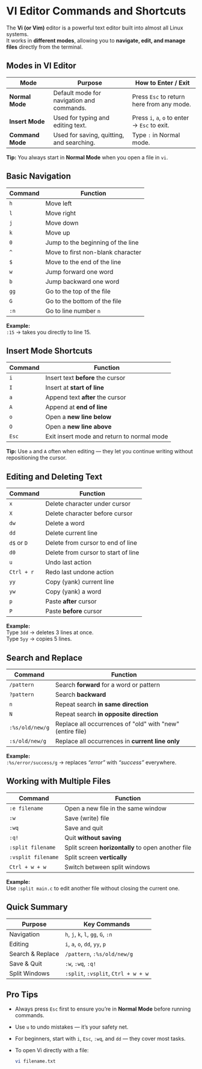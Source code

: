 # VI Editor Commands and Shortcuts

The **Vi (or Vim)** editor is a powerful text editor built into almost all Linux systems.  
It works in **different modes**, allowing you to **navigate, edit, and manage files** directly from the terminal.

## Modes in VI Editor

| **Mode** | **Purpose** | **How to Enter / Exit** |
|-----------|--------------|--------------------------|
| **Normal Mode** | Default mode for navigation and commands. | Press `Esc` to return here from any mode. |
| **Insert Mode** | Used for typing and editing text. | Press `i`, `a`, `o` to enter → `Esc` to exit. |
| **Command Mode** | Used for saving, quitting, and searching. | Type `:` in Normal mode. |

**Tip:** You always start in **Normal Mode** when you open a file in `vi`.

## Basic Navigation

| **Command** | **Function** |
|--------------|---------------|
| `h` | Move left |
| `l` | Move right |
| `j` | Move down |
| `k` | Move up |
| `0` | Jump to the beginning of the line |
| `^` | Move to first non-blank character |
| `$` | Move to the end of the line |
| `w` | Jump forward one word |
| `b` | Jump backward one word |
| `gg` | Go to the top of the file |
| `G` | Go to the bottom of the file |
| `:n` | Go to line number `n` |

**Example:**  
`:15` → takes you directly to line 15.

## Insert Mode Shortcuts

| **Command** | **Function** |
|--------------|---------------|
| `i` | Insert text **before** the cursor |
| `I` | Insert at **start of line** |
| `a` | Append text **after** the cursor |
| `A` | Append at **end of line** |
| `o` | Open a **new line below** |
| `O` | Open a **new line above** |
| `Esc` | Exit insert mode and return to normal mode |

**Tip:** Use `a` and `A` often when editing — they let you continue writing without repositioning the cursor.

## Editing and Deleting Text

| **Command** | **Function** |
|--------------|---------------|
| `x` | Delete character under cursor |
| `X` | Delete character before cursor |
| `dw` | Delete a word |
| `dd` | Delete current line |
| `d$` or `D` | Delete from cursor to end of line |
| `d0` | Delete from cursor to start of line |
| `u` | Undo last action |
| `Ctrl + r` | Redo last undone action |
| `yy` | Copy (yank) current line |
| `yw` | Copy (yank) a word |
| `p` | Paste **after** cursor |
| `P` | Paste **before** cursor |

**Example:**  
Type `3dd` → deletes 3 lines at once.  
Type `5yy` → copies 5 lines.

## Search and Replace

| **Command** | **Function** |
|--------------|---------------|
| `/pattern` | Search **forward** for a word or pattern |
| `?pattern` | Search **backward** |
| `n` | Repeat search **in same direction** |
| `N` | Repeat search **in opposite direction** |
| `:%s/old/new/g` | Replace all occurrences of "old" with "new" (entire file) |
| `:s/old/new/g` | Replace all occurrences in **current line only** |

**Example:**  
`:%s/error/success/g` → replaces *“error”* with *“success”* everywhere.

## Working with Multiple Files

| **Command** | **Function** |
|--------------|---------------|
| `:e filename` | Open a new file in the same window |
| `:w` | Save (write) file |
| `:wq` | Save and quit |
| `:q!` | Quit **without saving** |
| `:split filename` | Split screen **horizontally** to open another file |
| `:vsplit filename` | Split screen **vertically** |
| `Ctrl + w + w` | Switch between split windows |

**Example:**  
Use `:split main.c` to edit another file without closing the current one.

## Quick Summary

| **Purpose** | **Key Commands** |
|--------------|------------------|
| Navigation | `h`, `j`, `k`, `l`, `gg`, `G`, `:n` |
| Editing | `i`, `a`, `o`, `dd`, `yy`, `p` |
| Search & Replace | `/pattern`, `:%s/old/new/g` |
| Save & Quit | `:w`, `:wq`, `:q!` |
| Split Windows | `:split`, `:vsplit`, `Ctrl + w + w` |

## Pro Tips

- Always press `Esc` first to ensure you’re in **Normal Mode** before running commands.  
- Use `u` to undo mistakes — it’s your safety net.  
- For beginners, start with `i`, `Esc`, `:wq`, and `dd` — they cover most tasks.  
- To open Vi directly with a file:  

  ```bash
  vi filename.txt
  ```
